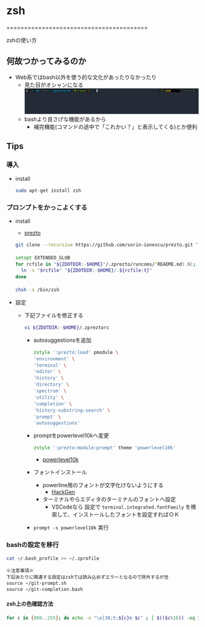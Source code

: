 # zsh

========================================

zshの使い方

## 何故つかってみるのか

- Web系ではbash以外を使う的な文化があったりなかったり
  - 見た目がオシャンになる
    ![oshan](../../img/oshan.png )
  - bashより良さげな機能があるから
    - 補完機能(コマンドの途中で「これかい？」と表示してくる)とか便利


## Tips

### 導入

- install

  ```bash
  sudo apt-get install zsh
  ```

### プロンプトをかっこよくする

- install
  - [prezto](https://github.com/sorin-ionescu/prezto)

  ```zsh
  git clone --recursive https://github.com/sorin-ionescu/prezto.git "${ZDOTDIR:-$HOME}/.zprezto"

  setopt EXTENDED_GLOB
  for rcfile in "${ZDOTDIR:-$HOME}"/.zprezto/runcoms/^README.md(.N); do
    ln -s "$rcfile" "${ZDOTDIR:-$HOME}/.${rcfile:t}"
  done

  chsh -s /bin/zsh
  ```

- 設定
  - 下記ファイルを修正する

    ```zsh
    vi ${ZDOTDIR:-$HOME}/.zpreztorc
    ```

    - autosuggestionsを追加

      ```zsh
      zstyle ':prezto:load' pmodule \
      'environment' \
      'terminal' \
      'editor' \
      'history' \
      'directory' \
      'spectrum' \
      'utility' \
      'completion' \
      'history-substring-search' \
      'prompt' \
      'autosuggestions'
      ```

    - promptをpowerlevel10kへ変更

      ```zsh
      zstyle ':prezto:module:prompt' theme 'powerlevel10k'
      ```

      - [powerlevel10k](https://github.com/romkatv/powerlevel10k)

    - フォントインストール
      - powerline用のフォントが文字化けないようにする
        - [HackGen](https://github.com/yuru7/HackGen)
      - ターミナルやらエディタのターミナルのフォントへ設定
        - VSCodeなら 設定で `terminal.integrated.fontFamily` を検索して、インストールしたフォントを設定すればＯＫ

    - `prompt -s powerlevel10k` 実行

### bashの設定を移行

  ```bash
  cat ~/.bash_profile >> ~/.zprofile
  ```

  ```text
  ※注意事項※
  下記あたりに関連する設定はzshでは読み込めずエラーとなるので除外するが吉
  source ~/git-prompt.sh
  source ~/git-completion.bash
  ```

#### zsh上の色確認方法

  ```bash
  for c in {000..255}; do echo -n "\e[38;5;${c}m $c" ; [ $(($c%16)) -eq 15 ] && echo;done;echo
  ```
